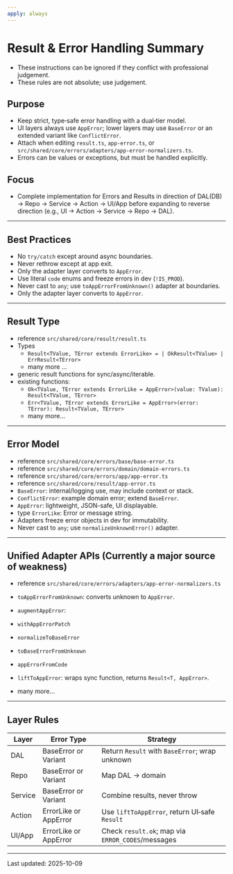 ```yaml
---
apply: always
---
```


# Result & Error Handling Summary

- These instructions can be ignored if they conflict with professional judgement.
- These rules are not absolute; use judgement.

## Purpose

- Keep strict, type‑safe error handling with a dual‑tier model.
- UI layers always use `AppError`; lower layers may use `BaseError` or an extended variant like `ConflictError`.
- Attach when editing `result.ts`, `app-error.ts`, or `src/shared/core/errors/adapters/app-error-normalizers.ts`.
- Errors can be values or exceptions, but must be handled explicitly.

## Focus

- Complete implementation for Errors and Results in direction of DAL(DB) → Repo → Service → Action → UI/App before
  expanding to reverse direction (e.g., UI → Action → Service → Repo → DAL).

---

## Best Practices

- No `try/catch` except around async boundaries.
- Never rethrow except at app exit.
- Only the adapter layer converts to `AppError`.
- Use literal `code` enums and freeze errors in dev (`!IS_PROD`).
- Never cast to `any`; use `toAppErrorFromUnknown()` adapter at boundaries.
- Only the adapter layer converts to `AppError`.

---

## Result Type

- reference `src/shared/core/result/result.ts`
- Types
    - `Result<TValue, TError extends ErrorLike> = | OkResult<TValue> | ErrResult<TError>`
    - many more ...
- generic result functions for sync/async/iterable.
- existing functions:
    - `Ok<TValue, TError extends ErrorLike = AppError>(value: TValue): Result<TValue, TError>`
    - `Err<TValue, TError extends ErrorLike = AppError>(error: TError): Result<TValue, TError>`
    - many more...

---

## Error Model

- reference `src/shared/core/errors/base/base-error.ts`
- reference `src/shared/core/errors/domain/domain-errors.ts`
- reference `src/shared/core/errors/app/app-error.ts`
- reference `src/shared/core/result/app-error.ts`
- `BaseError`: internal/logging use, may include context or stack.
- `ConflictError`: example domain error; extend `BaseError`.
- `AppError`: lightweight, JSON-safe, UI displayable.
- type `ErrorLike`: Error or message string.
- Adapters freeze error objects in dev for immutability.
- Never cast to `any`; use `normalizeUnknownError()` adapter.

---

## Unified Adapter APIs (Currently a major source of weakness)

- reference `src/shared/core/errors/adapters/app-error-normalizers.ts`

- `toAppErrorFromUnknown`: converts unknown to `AppError`.
- `augmentAppError`:
- `withAppErrorPatch`
- `normalizeToBaseError`
- `toBaseErrorFromUnknown`
- `appErrorFromCode`
- `liftToAppError`: wraps sync function, returns `Result<T, AppError>`.
- many more...

---

## Layer Rules

| Layer   | Error Type            | Strategy                                          |
|---------|-----------------------|---------------------------------------------------|
| DAL     | BaseError or Variant  | Return `Result` with `BaseError`; wrap unknown    |
| Repo    | BaseError or Variant  | Map DAL → domain                                  |
| Service | BaseError or Variant  | Combine results, never throw                      |
| Action  | ErrorLike or AppError | Use `liftToAppError`, return UI‑safe `Result`     |
| UI/App  | ErrorLike or AppError | Check `result.ok`; map via `ERROR_CODES`/messages |

---

Last updated: 2025-10-09
